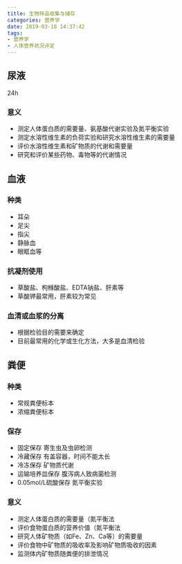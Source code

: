 ```yaml
---
title: 生物样品收集与储存
categories: 营养学
date: 2019-03-18 14:37:42
tags:
- 营养学
- 人体营养状况评定
---
```


## 尿液

24h
### 意义
- 测定人体蛋白质的需要量、氨基酸代谢实验及氮平衡实验
- 测定水溶性维生素的负荷实验和研究水溶性维生素的需要量
- 评价水溶性维生素和矿物质的代谢和需要量
- 研究和评价某些药物、毒物等的代谢情况

## 血液

### 种类
- 耳朵
- 足尖
- 指尖
- 静脉血
- 眼眶血等

### 抗凝剂使用
- 草酸盐、枸橼酸盐、EDTA钠盐、肝素等
- 草酸钾最常用，肝素较为常见

### 血清或血浆的分离
- 根据检验目的需要来确定
- 目前最常用的化学或生化方法，大多是血清检验

## 粪便
### 种类
- 常规粪便标本
- 浓缩粪便标本

### 保存
- 固定保存
    寄生虫及虫卵检测
- 冷藏保存
    有盖容器，时间不能太长
- 冷冻保存
    矿物质代谢
- 运输培养皿保存
    腹泻病人致病菌检测
- 0.05mol/L硫酸保存
    氮平衡实验

### 意义
- 测定人体蛋白质的需要量（氮平衡法
- 评价食物蛋白质的营养价值（氮平衡法
- 研究人体矿物质（如Fe、Zn、Ca等）的需要量
- 评价食物中矿物质的吸收率及影响矿物质吸收的因素
- 监测体内矿物质随粪便的排泄情况